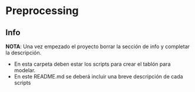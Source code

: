 # Preprocessing

## Info

**NOTA**: Una vez empezado el proyecto borrar la sección de info y completar la descripción.

+ En esta carpeta deben estar los scripts para crear el tablón para modelar.
+ En este README.md se deberá incluir una breve descripción de cada scripts
